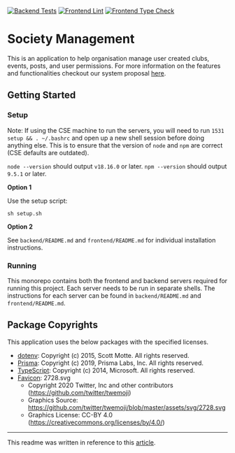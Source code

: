 
[![Backend Tests](https://github.com/unsw-cse-comp3900-9900-23T2/capstone-project-3900w09ateam/actions/workflows/backend-tests.yml/badge.svg)](https://github.com/unsw-cse-comp3900-9900-23T2/capstone-project-3900w09ateam/actions/workflows/backend-tests.yml)
[![Frontend Lint](https://github.com/unsw-cse-comp3900-9900-23T2/capstone-project-3900w09ateam/actions/workflows/frontend-lint.yml/badge.svg)](https://github.com/unsw-cse-comp3900-9900-23T2/capstone-project-3900w09ateam/actions/workflows/frontend-lint.yml)
[![Frontend Type Check](https://github.com/unsw-cse-comp3900-9900-23T2/capstone-project-3900w09ateam/actions/workflows/frontend-type-check.yml/badge.svg)](https://github.com/unsw-cse-comp3900-9900-23T2/capstone-project-3900w09ateam/actions/workflows/frontend-type-check.yml)

# Society Management 
This is an application to help organisation manage user created clubs, events, posts, and user permissions. For more information on the features and functionalities checkout our system proposal [here](https://docs.google.com/document/d/149ObJDNKVHwBXavTiCRv5HezPljCvIF-5XNtJMOkFXM/edit?usp=sharing).

## Getting Started

### Setup

Note: If using the CSE machine to run the servers, you will need to run `1531 setup && . ~/.bashrc` and open up a new shell session before doing anything else. This is to ensure that the version of `node` and `npm` are correct (CSE defaults are outdated).

`node --version` should output `v18.16.0` or later.
`npm --version` should output `9.5.1` or later.

**Option 1**

Use the setup script:

```
sh setup.sh
```

**Option 2**

See `backend/README.md` and `frontend/README.md` for individual installation instructions.

### Running

This monorepo contains both the frontend and backend servers required for running this project. Each server needs to be run in separate shells. The instructions for each server can be found in `backend/README.md` and `frontend/README.md`.

## Package Copyrights
This application uses the below packages with the specified licenses.

- [dotenv](https://github.com/motdotla/dotenv/blob/master/LICENSE): Copyright (c) 2015, Scott Motte. All rights reserved.
- [Prisma](https://github.com/prisma/prisma/blob/main/LICENSE): Copyright (c) 2019, Prisma Labs, Inc. All rights reserved.
- [TypeScript](https://github.com/microsoft/TypeScript/blob/main/LICENSE.txt): Copyright (c) 2014, Microsoft. All rights reserved.
- [Favicon](https://favicon.io/emoji-favicons/sparkles): 2728.svg
  - Copyright 2020 Twitter, Inc and other contributors (https://github.com/twitter/twemoji)
  - Graphics Source: https://github.com/twitter/twemoji/blob/master/assets/svg/2728.svg
  - Graphics License: CC-BY 4.0 (https://creativecommons.org/licenses/by/4.0/)

---

This readme was written in reference to this [article](https://media.csesoc.org.au/getting-that-grad-intern-role/).
